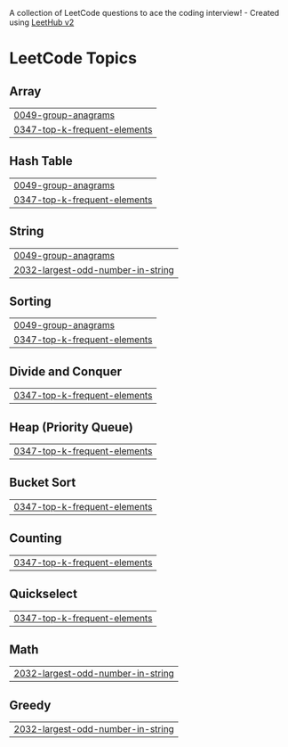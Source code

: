 A collection of LeetCode questions to ace the coding interview! - Created using [LeetHub v2](https://github.com/arunbhardwaj/LeetHub-2.0)
<!---LeetCode Topics Start-->
# LeetCode Topics
## Array
|  |
| ------- |
| [0049-group-anagrams](https://github.com/abhisri1997/Leetcode/tree/master/0049-group-anagrams) |
| [0347-top-k-frequent-elements](https://github.com/abhisri1997/Leetcode/tree/master/0347-top-k-frequent-elements) |
## Hash Table
|  |
| ------- |
| [0049-group-anagrams](https://github.com/abhisri1997/Leetcode/tree/master/0049-group-anagrams) |
| [0347-top-k-frequent-elements](https://github.com/abhisri1997/Leetcode/tree/master/0347-top-k-frequent-elements) |
## String
|  |
| ------- |
| [0049-group-anagrams](https://github.com/abhisri1997/Leetcode/tree/master/0049-group-anagrams) |
| [2032-largest-odd-number-in-string](https://github.com/abhisri1997/Leetcode/tree/master/2032-largest-odd-number-in-string) |
## Sorting
|  |
| ------- |
| [0049-group-anagrams](https://github.com/abhisri1997/Leetcode/tree/master/0049-group-anagrams) |
| [0347-top-k-frequent-elements](https://github.com/abhisri1997/Leetcode/tree/master/0347-top-k-frequent-elements) |
## Divide and Conquer
|  |
| ------- |
| [0347-top-k-frequent-elements](https://github.com/abhisri1997/Leetcode/tree/master/0347-top-k-frequent-elements) |
## Heap (Priority Queue)
|  |
| ------- |
| [0347-top-k-frequent-elements](https://github.com/abhisri1997/Leetcode/tree/master/0347-top-k-frequent-elements) |
## Bucket Sort
|  |
| ------- |
| [0347-top-k-frequent-elements](https://github.com/abhisri1997/Leetcode/tree/master/0347-top-k-frequent-elements) |
## Counting
|  |
| ------- |
| [0347-top-k-frequent-elements](https://github.com/abhisri1997/Leetcode/tree/master/0347-top-k-frequent-elements) |
## Quickselect
|  |
| ------- |
| [0347-top-k-frequent-elements](https://github.com/abhisri1997/Leetcode/tree/master/0347-top-k-frequent-elements) |
## Math
|  |
| ------- |
| [2032-largest-odd-number-in-string](https://github.com/abhisri1997/Leetcode/tree/master/2032-largest-odd-number-in-string) |
## Greedy
|  |
| ------- |
| [2032-largest-odd-number-in-string](https://github.com/abhisri1997/Leetcode/tree/master/2032-largest-odd-number-in-string) |
<!---LeetCode Topics End-->